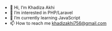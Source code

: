 - 👋 Hi, I’m Khadiza Akhi
- 👀 I’m interested in PHP/Laravel
- 🌱 I’m currently learning JavaScript
- 📫 How to reach me khadizakhi756@gmail.com 
